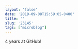 ```yaml
---
layout: 'false'
date: '2019-09-08T15:59:05-0400'
title: ''
slug: '23145'
tags: ["microblog"]
---
```

4 years at GitHub!

